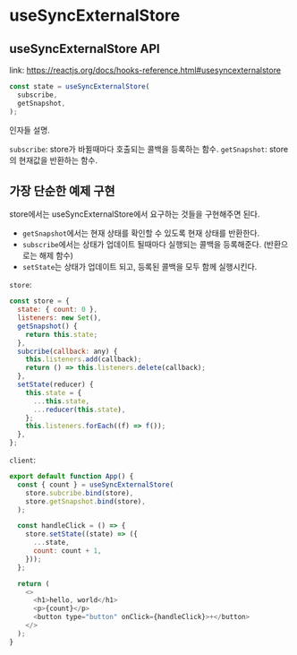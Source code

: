 # useSyncExternalStore
## useSyncExternalStore API
link: https://reactjs.org/docs/hooks-reference.html#usesyncexternalstore

```typescript
const state = useSyncExternalStore(
  subscribe,
  getSnapshot,
);

```
인자들 설명.

`subscribe`: store가 바뀔때마다 호출되는 콜백을 등록하는 함수.
`getSnapshot`: store의 현재값을 반환하는 함수. 

## 가장 단순한 예제 구현
store에서는 useSyncExternalStore에서 요구하는 것들을 구현해주면 된다. 

- `getSnapshot`에서는 현재 상태를 확인할 수 있도록 현재 상태를 반환한다.
- `subscribe`에서는 상태가 업데이트 될때마다 실행되는 콜백을 등록해준다. (반환으로는 해제 함수)
- `setState`는 상태가 업데이트 되고, 등록된 콜백을 모두 함께 실행시킨다. 

`store`:
```javascript
const store = {
  state: { count: 0 },
  listeners: new Set(),
  getSnapshot() {
    return this.state;
  },
  subcribe(callback: any) {
    this.listeners.add(callback);
    return () => this.listeners.delete(callback);
  },
  setState(reducer) {
    this.state = {
      ...this.state,
      ...reducer(this.state),
    };
    this.listeners.forEach((f) => f());
  },
};
```

`client`:
```javascript
export default function App() {
  const { count } = useSyncExternalStore(
    store.subcribe.bind(store),
    store.getSnapshot.bind(store),
  );

  const handleClick = () => {
    store.setState((state) => ({
      ...state,
      count: count + 1,
    }));
  };

  return (
    <>
      <h1>hello, world</h1>
      <p>{count}</p>
      <button type="button" onClick={handleClick}>+</button>
    </>
  );
}
```
